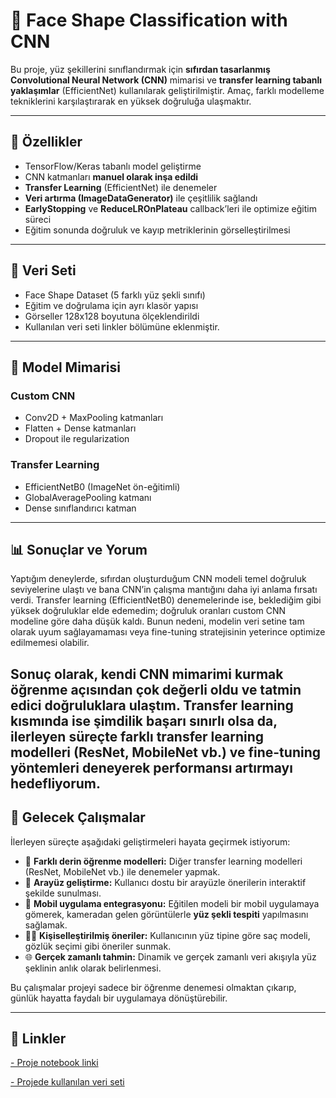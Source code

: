 # 📌 Face Shape Classification with CNN

Bu proje, yüz şekillerini sınıflandırmak için **sıfırdan tasarlanmış Convolutional Neural Network (CNN)** mimarisi ve **transfer learning tabanlı yaklaşımlar** (EfficientNet) kullanılarak geliştirilmiştir. Amaç, farklı modelleme tekniklerini karşılaştırarak en yüksek doğruluğa ulaşmaktır.

---

## 🚀 Özellikler

- TensorFlow/Keras tabanlı model geliştirme  
- CNN katmanları **manuel olarak inşa edildi**  
- **Transfer Learning** (EfficientNet) ile denemeler  
- **Veri artırma (ImageDataGenerator)** ile çeşitlilik sağlandı  
- **EarlyStopping** ve **ReduceLROnPlateau** callback’leri ile optimize eğitim süreci  
- Eğitim sonunda doğruluk ve kayıp metriklerinin görselleştirilmesi  

---

## 📂 Veri Seti

- Face Shape Dataset (5 farklı yüz şekli sınıfı)  
- Eğitim ve doğrulama için ayrı klasör yapısı  
- Görseller 128x128 boyutuna ölçeklendirildi
- Kullanılan veri seti linkler bölümüne eklenmiştir.

---

## 🧠 Model Mimarisi

### Custom CNN
- Conv2D + MaxPooling katmanları  
- Flatten + Dense katmanları  
- Dropout ile regularization  

### Transfer Learning
- EfficientNetB0 (ImageNet ön-eğitimli)  
- GlobalAveragePooling katmanı  
- Dense sınıflandırıcı katman  

---

## 📊 Sonuçlar ve Yorum

Yaptığım deneylerde, sıfırdan oluşturduğum CNN modeli temel doğruluk seviyelerine ulaştı ve bana CNN’in çalışma mantığını daha iyi anlama fırsatı verdi. Transfer learning (EfficientNetB0) denemelerinde ise, beklediğim gibi yüksek doğruluklar elde edemedim; doğruluk oranları custom CNN modeline göre daha düşük kaldı. Bunun nedeni, modelin veri setine tam olarak uyum sağlayamaması veya fine-tuning stratejisinin yeterince optimize edilmemesi olabilir.

Sonuç olarak, kendi CNN mimarimi kurmak öğrenme açısından çok değerli oldu ve tatmin edici doğruluklara ulaştım. Transfer learning kısmında ise şimdilik başarı sınırlı olsa da, ilerleyen süreçte farklı transfer learning modelleri (ResNet, MobileNet vb.) ve fine-tuning yöntemleri deneyerek performansı artırmayı hedefliyorum.
---

## 🔮 Gelecek Çalışmalar

İlerleyen süreçte aşağıdaki geliştirmeleri hayata geçirmek istiyorum:  

- 🤖 **Farklı derin öğrenme modelleri:** Diğer transfer learning modelleri (ResNet, MobileNet vb.) ile denemeler yapmak.
- 🎨 **Arayüz geliştirme:** Kullanıcı dostu bir arayüzle önerilerin interaktif şekilde sunulması. 
- 📱 **Mobil uygulama entegrasyonu:** Eğitilen modeli bir mobil uygulamaya gömerek, kameradan gelen görüntülerle **yüz şekli tespiti** yapılmasını sağlamak.  
- 💇‍♀️ **Kişiselleştirilmiş öneriler:** Kullanıcının yüz tipine göre saç modeli, gözlük seçimi gibi öneriler sunmak.  
- 🌐 **Gerçek zamanlı tahmin:** Dinamik ve gerçek zamanlı veri akışıyla yüz şeklinin anlık olarak belirlenmesi.     

Bu çalışmalar projeyi sadece bir öğrenme denemesi olmaktan çıkarıp, günlük hayatta faydalı bir uygulamaya dönüştürebilir.  

---

## 🔗 Linkler

[- Proje notebook linki](https://www.kaggle.com/code/qusilen/faceshapedetection)

[- Projede kullanılan veri seti](https://www.kaggle.com/datasets/niten19/face-shape-dataset)

